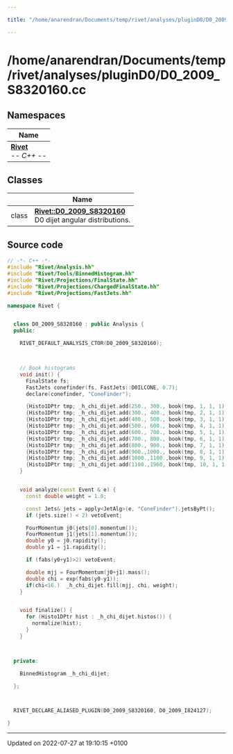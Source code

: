 ```yaml
---

title: "/home/anarendran/Documents/temp/rivet/analyses/pluginD0/D0_2009_S8320160.cc"

---
```


# /home/anarendran/Documents/temp/rivet/analyses/pluginD0/D0_2009_S8320160.cc



## Namespaces

| Name           |
| -------------- |
| **[Rivet](http://example.org/namespaces/namespacerivet/)** <br>-*- C++ -*-  |

## Classes

|                | Name           |
| -------------- | -------------- |
| class | **[Rivet::D0_2009_S8320160](http://example.org/classes/classrivet_1_1d0__2009__s8320160/)** <br>D0 dijet angular distributions.  |




## Source code

```cpp
// -*- C++ -*-
#include "Rivet/Analysis.hh"
#include "Rivet/Tools/BinnedHistogram.hh"
#include "Rivet/Projections/FinalState.hh"
#include "Rivet/Projections/ChargedFinalState.hh"
#include "Rivet/Projections/FastJets.hh"

namespace Rivet {


  class D0_2009_S8320160 : public Analysis {
  public:

    RIVET_DEFAULT_ANALYSIS_CTOR(D0_2009_S8320160);



    // Book histograms
    void init() {
      FinalState fs;
      FastJets conefinder(fs, FastJets::D0ILCONE, 0.7);
      declare(conefinder, "ConeFinder");

      {Histo1DPtr tmp; _h_chi_dijet.add(250., 300., book(tmp, 1, 1, 1));}
      {Histo1DPtr tmp; _h_chi_dijet.add(300., 400., book(tmp, 2, 1, 1));}
      {Histo1DPtr tmp; _h_chi_dijet.add(400., 500., book(tmp, 3, 1, 1));}
      {Histo1DPtr tmp; _h_chi_dijet.add(500., 600., book(tmp, 4, 1, 1));}
      {Histo1DPtr tmp; _h_chi_dijet.add(600., 700., book(tmp, 5, 1, 1));}
      {Histo1DPtr tmp; _h_chi_dijet.add(700., 800., book(tmp, 6, 1, 1));}
      {Histo1DPtr tmp; _h_chi_dijet.add(800., 900., book(tmp, 7, 1, 1));}
      {Histo1DPtr tmp; _h_chi_dijet.add(900.,1000., book(tmp, 8, 1, 1));}
      {Histo1DPtr tmp; _h_chi_dijet.add(1000.,1100.,book(tmp, 9, 1, 1));}
      {Histo1DPtr tmp; _h_chi_dijet.add(1100.,1960, book(tmp, 10, 1, 1));}
    }


    void analyze(const Event & e) {
      const double weight = 1.0;

      const Jets& jets = apply<JetAlg>(e, "ConeFinder").jetsByPt();
      if (jets.size() < 2) vetoEvent;

      FourMomentum j0(jets[0].momentum());
      FourMomentum j1(jets[1].momentum());
      double y0 = j0.rapidity();
      double y1 = j1.rapidity();

      if (fabs(y0+y1)>2) vetoEvent;

      double mjj = FourMomentum(j0+j1).mass();
      double chi = exp(fabs(y0-y1));
      if(chi<16.)  _h_chi_dijet.fill(mjj, chi, weight);
    }


    void finalize() {
      for (Histo1DPtr hist : _h_chi_dijet.histos()) {
        normalize(hist);
      }
    }



  private:

    BinnedHistogram _h_chi_dijet;

  };



  RIVET_DECLARE_ALIASED_PLUGIN(D0_2009_S8320160, D0_2009_I824127);

}
```


-------------------------------

Updated on 2022-07-27 at 19:10:15 +0100
